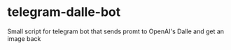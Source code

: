 # telegram-dalle-bot
Small script for telegram bot that sends promt to OpenAI's Dalle and get an image back 
